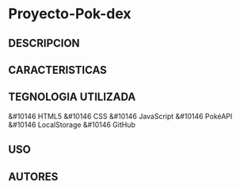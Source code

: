 # Proyecto-Pok-dex 

## DESCRIPCION 

## CARACTERISTICAS

## TEGNOLOGIA UTILIZADA
&#10146 HTML5
&#10146 CSS
&#10146 JavaScript
&#10146 PokéAPI
&#10146 LocalStorage
&#10146 GitHub

## USO

## AUTORES
